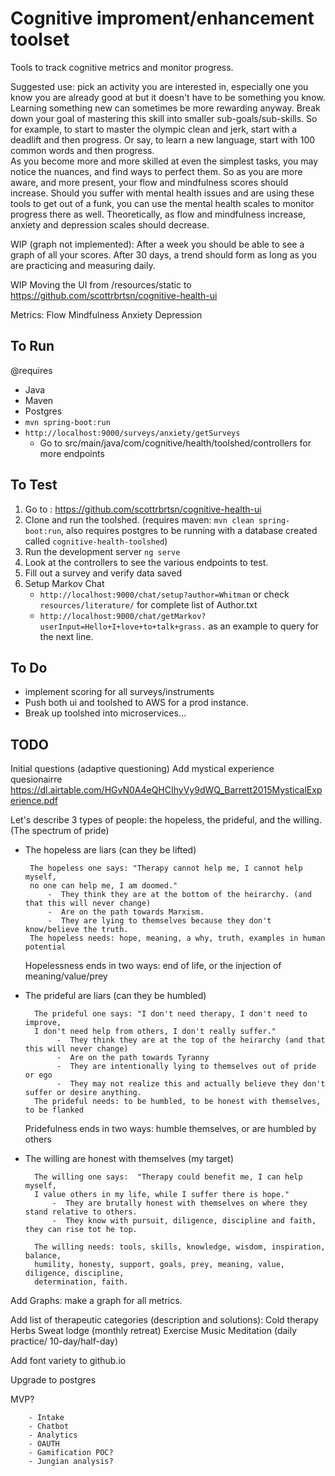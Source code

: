 # Cognitive improment/enhancement toolset
Tools to track cognitive metrics and monitor progress.

Suggested use:  pick an activity you are interested in, 
especially one you know you are already good at but it doesn't have to be something you know.  
Learning something new can sometimes be more rewarding anyway.  Break down your goal of mastering this skill 
into smaller sub-goals/sub-skills.  So for example, to start to master the olympic clean and jerk, start with 
a deadlift and then progress.  Or say, to learn a new language, start with 100 common words and then progress.  
As you become more and more skilled at even the simplest tasks, you may notice the nuances, and find ways to perfect
them.  So as you are more aware, and more present, your flow and mindfulness scores should increase.  Should you suffer with
mental health issues and are using these tools to get out of a funk, you can use the mental health scales to monitor 
progress there as well.  Theoretically, as flow and mindfulness increase, anxiety and depression scales should decrease.  

WIP (graph not implemented):  After a week you should be able to see a graph of all your scores.  After 30 days, a trend should form as long as you are practicing 
and measuring daily.  

WIP Moving the UI from /resources/static to https://github.com/scottrbrtsn/cognitive-health-ui

Metrics:
Flow
Mindfulness
Anxiety
Depression

## To Run
@requires 
- Java
- Maven
- Postgres
- `mvn spring-boot:run`
- `http://localhost:9000/surveys/anxiety/getSurveys`
    -  Go to src/main/java/com/cognitive/health/toolshed/controllers for more endpoints

## To Test

1. Go to : https://github.com/scottrbrtsn/cognitive-health-ui
2. Clone and run the toolshed. (requires maven: `mvn clean spring-boot:run`, also requires postgres to be running with a database created called `cognitive-health-toolshed`)
3. Run the development server `ng serve`
4. Look at the controllers to see the various endpoints to test.
5. Fill out a survey and verify data saved
6. Setup Markov Chat
    -  `http://localhost:9000/chat/setup?author=Whitman` or check `resources/literature/` for complete list of Author.txt
    -  `http://localhost:9000/chat/getMarkov?userInput=Hello+I+love+to+talk+grass.` as an example to query for the next line.  
 
## To Do

- implement scoring for all surveys/instruments
- Push both ui and toolshed to AWS for a prod instance.
- Break up toolshed into microservices...


## TODO
Initial questions (adaptive questioning)
Add mystical experience quesionairre 
https://dl.airtable.com/HGvN0A4eQHCIhyVy9dWQ_Barrett2015MysticalExperience.pdf

Let's describe 3 types of people: the hopeless, the prideful, and the willing. (The spectrum of pride)

 - The hopeless are liars (can they be lifted)
 
 
        The hopeless one says: "Therapy cannot help me, I cannot help myself, 
        no one can help me, I am doomed."  
            -  They think they are at the bottom of the heirarchy. (and that this will never change)
            -  Are on the path towards Marxism.
            -  They are lying to themselves because they don't know/believe the truth.
        The hopeless needs: hope, meaning, a why, truth, examples in human potential
   
   Hopelessness ends in two ways:  end of life, or the injection of meaning/value/prey


- The prideful are liars (can they be humbled)

        
        The prideful one says: "I don't need therapy, I don't need to improve, 
        I don't need help from others, I don't really suffer." 
             -  They think they are at the top of the heirarchy (and that this will never change)
             -  Are on the path towards Tyranny
             -  They are intentionally lying to themselves out of pride or ego
             -  They may not realize this and actually believe they don't suffer or desire anything.
        The prideful needs: to be humbled, to be honest with themselves, to be flanked
        
   Pridefulness ends in two ways: humble themselves, or are humbled by others
        
        
- The willing are honest with themselves (my target)
        
        
        The willing one says:  "Therapy could benefit me, I can help myself, 
        I value others in my life, while I suffer there is hope."
            -  They are brutally honest with themselves on where they stand relative to others.
            -  They know with pursuit, diligence, discipline and faith, they can rise tot he top. 
            
        The willing needs: tools, skills, knowledge, wisdom, inspiration, balance, 
        humility, honesty, support, goals, prey, meaning, value, diligence, discipline, 
        determination, faith.
        



Add Graphs: make a graph for all metrics.

Add list of therapeutic categories (description and solutions):
Cold therapy
Herbs
Sweat lodge (monthly retreat)
Exercise
Music
Meditation (daily practice/ 10-day/half-day)

Add font variety to github.io

Upgrade to postgres


MVP?

        - Intake
        - Chatbot
        - Analytics
        - OAUTH
        - Gamification POC?
        - Jungian analysis?






